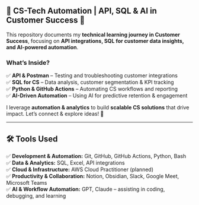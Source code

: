 ## **📌 CS-Tech Automation | API, SQL & AI in Customer Success 🚀**

This repository documents my **technical learning journey in Customer Success**, focusing on **API integrations, SQL for customer data insights, and AI-powered automation**.

### **What’s Inside?**

✅ **API & Postman** – Testing and troubleshooting customer integrations  
✅ **SQL for CS** – Data analysis, customer segmentation & KPI tracking  
✅ **Python & GitHub Actions** – Automating CS workflows and reporting  
✅ **AI-Driven Automation** – Using AI for predictive retention & engagement

I leverage **automation & analytics** to build **scalable CS solutions** that drive impact. Let’s connect & explore ideas! 🚀

---

## **🛠 Tools Used**

✅ **Development & Automation:** Git, GitHub, GitHub Actions, Python, Bash  
✅ **Data & Analytics:** SQL, Excel, API integrations  
✅ **Cloud & Infrastructure:** AWS Cloud Practitioner (planned)  
✅ **Productivity & Collaboration:** Notion, Obsidian, Slack, Google Meet, Microsoft Teams  
✅ **AI & Workflow Automation:** GPT, Claude – assisting in coding, debugging, and learning
